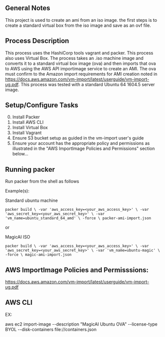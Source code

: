 General Notes
-------------

This project is used to create an ami from an iso image. the first steps is to create a standard virtual box from the iso image and save as an ovf file.

Process Description
-------------------

This process uses the HashiCorp tools vagrant and packer. This process also uses Virtual Box. The process takes an .iso machine image and converts it to a standard virtual box image (ova) and then imports that ova to AWS using the AWS API importimage service to create an AMI. The ova must confirm to the Amazon import requirements for AMI creation noted in https://docs.aws.amazon.com/vm-import/latest/userguide/vm-import-ug.pdf. This process was tested with a standard Ubuntu 64 1604.5 server image.

Setup/Configure Tasks
-----

  0. Install Packer
  0. Install AWS CLI
  0. Install Virtual Box
  0. Install Vagrant
  0. Ensure S3 bucket setup as guided in the vm-import user's guide
  0. Ensure your account has the appropriate policy and permissions as illustrated in the "AWS ImportImage Policies and Permissions" section below...  


Running packer
-----------------

Run packer from the shell as follows

Example(s):

Standard ubuntu machine

`packer build \
    -var 'aws_access_key=<your_aws_access_key>' \
    -var 'aws_secret_key=<your_aws_secret_key>' \
    -var 'vm_name=ubuntu_standard_64_amd' \
    -force \
    packer-ami-import.json`

or

MagicAI ISO

`packer build \
    -var 'aws_access_key=<your_aws_access_key>' \
    -var 'aws_secret_key=<your_aws_secret_key>' \
    -var 'vm_name=ubuntu-magic' \
    -force \
    magic-ami-import.json`


AWS ImportImage Policies and Permisssions:
------------------------------------------

https://docs.aws.amazon.com/vm-import/latest/userguide/vm-import-ug.pdf


AWS CLI
--------------

EX:

aws ec2 import-image --description "MagicAI Ubuntu OVA" --license-type BYOL --disk-containers file://containers.json
